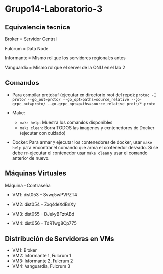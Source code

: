 # Grupo14-Laboratorio-3

## Equivalencia tecnica

Broker = Servidor Central

Fulcrum = Data Node

Informante = Mismo rol que los servidores regionales antes

Vanguardia = Mismo rol que el server de la ONU en el lab 2

## Comandos

* Para compilar protobuf (ejecutar en directorio root del repo): `protoc -I proto/ --go_out=proto/ --go_opt=paths=source_relative --go-grpc_out=proto/ --go-grpc_opt=paths=source_relative proto/*.proto`

* Make:
	* `make help`: Muestra los comandos disponibles
	* `make clean`: Borra TODOS las imagenes y contenedores de Docker (ejecutar con cuidado)

* Docker:
Para armar y ejecutar los contenedores de docker, usar `make help` para encontrar el comando que arma el contenedor deseado. Si se debe re-ejecutar el contenedor usar `make clean` y usar el comando anterior de nuevo.

## Máquinas Virtuales

Máquina - Contraseña

- VM1: dist053 - Svwg5wPVPZT4

- VM2: dist054 - Zxq4deXdBnXy

- VM3: dist055 - DJekyBFztABd

- VM4: dist056 - TdRTwg8Cp775

## Distribución de Servidores en VMs

* VM1: Broker
* VM2: Informante 1, Fulcrum 1
* VM3: Informante 2, Fulcrum 2
* VM4: Vanguardia, Fulcrum 3
